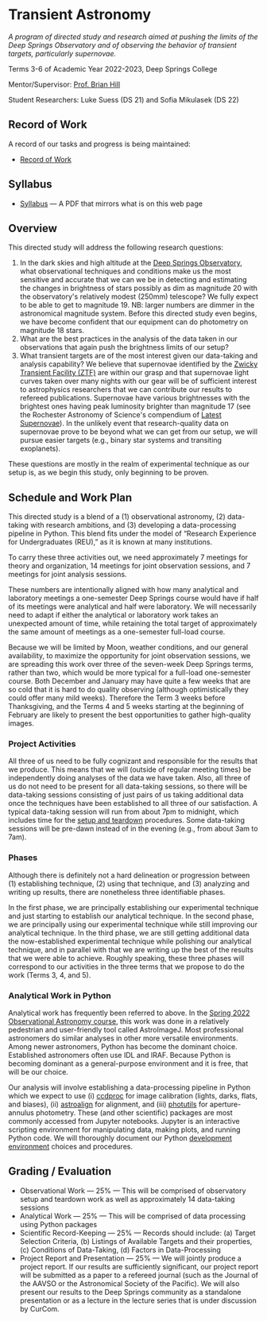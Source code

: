 # Transient Astronomy

*A program of directed study and research aimed at pushing the limits of the Deep Springs Observatory and of observing the behavior of transient targets, particularly supernovae.*

Terms 3-6 of Academic Year 2022-2023, Deep Springs College

Mentor/Supervisor: [Prof. Brian Hill](../index.html)

Student Researchers: Luke Suess (DS 21) and Sofia Mikulasek (DS 22)

## Record of Work

A record of our tasks and progress is being maintained:

* [Record of Work](./record_of_work-term_3.html)

## Syllabus

* [Syllabus](./TransientAstronomySyllabus.pdf) &mdash; A PDF that mirrors what is on this web page

## Overview

This directed study will address the following research questions:

1. In the dark skies and high altitude at the [Deep Springs Observatory](../deep-springs-observatory/index.html), what observational techniques and conditions make us the most sensitive and accurate that we can we be in detecting and estimating the changes in brightness of stars possibly as dim as magnitude 20 with the observatory's relatively modest (250mm) telescope? We fully expect to be able to get to magnitude 19. NB: larger numbers are dimmer in the astronomical magnitude system. Before this directed study even begins, we have become confident that our equipment can do photometry on magnitude 18 stars.
2. What are the best practices in the analysis of the data taken in our observations that again push the brightness limits of our setup?
3. What transient targets are of the most interest given our data-taking and analysis capability? We believe that supernovae identified by the [Zwicky Transient Facility (ZTF)](https://www.ztf.caltech.edu) are within our grasp and that supernovae light curves taken over many nights with our gear will be of sufficient interest to astrophysics researchers that we can contribute our results to refereed publications. Supernovae have various brightnesses with the brightest ones having peak luminosity brighter than magnitude 17 (see the Rochester Astronomy of Science's compendium of [Latest Supernovae](https://www.rochesterastronomy.org/supernova.html)). In the unlikely event that research-quality data on supernovae prove to be beyond what we can get from our setup, we will pursue easier targets (e.g., binary star systems and transiting exoplanets).

These questions are mostly in the realm of experimental technique as our setup is, as we begin this study, only beginning to be proven.

## Schedule and Work Plan

This directed study is a blend of a (1) observational astronomy, (2) data-taking with research ambitions, and (3) developing a data-processing pipeline in Python. This blend fits under the model of &ldquo;Research Experience for Undergraduates (REU),&rdquo; as it is known at many institutions.

To carry these three activities out, we need approximately 7 meetings for theory and organization, 14 meetings for joint observation sessions, and 7 meetings for joint analysis sessions.

These numbers are intentionally aligned with how many analytical and laboratory meetings a one-semester Deep Springs course would have if half of its meetings were analytical and half were laboratory. We will necessarily need to adapt if either the analytical or laboratory work takes an unexpected amount of time, while retaining the total target of approximately the same amount of meetings as a one-semester full-load course.

Because we will be limited by Moon, weather conditions, and our general availability, to maximize the opportunity for joint observation sessions, we are spreading this work over three of the seven-week Deep Springs terms, rather than two, which would be more typical for a full-load one-semester course. Both December and January may have quite a few weeks that are so cold that it is hard to do quality observing (although optimistically they could offer many mild weeks). Therefore the Term 3 weeks before Thanksgiving, and the Terms 4 and 5 weeks starting at the beginning of February are likely to present the best opportunities to gather high-quality images.

### Project Activities

All three of us need to be fully cognizant and responsible for the results that we produce. This means that we will (outside of regular meeting times) be independently doing analyses of the data we have taken. Also, all three of us do not need to be present for all data-taking sessions, so there will be data-taking sessions consisting of just pairs of us taking additional data once the techniques have been established to all three of our satisfaction. A typical data-taking session will run from about 7pm to midnight, which includes time for the [setup and teardown](./setup-teardown.html) procedures. Some data-taking sessions will be pre-dawn instead of in the evening (e.g., from about 3am to 7am).

### Phases

Although there is definitely not a hard delineation or progression between (1) establishing technique, (2) using that technique, and (3) analyzing and writing up results, there are nonetheless three identifiable phases.

In the first phase, we are principally establishing our experimental technique and just starting to establish our analytical technique. In the second phase, we are principally using our experimental technique while still improving our analytical technique. In the third phase, we are still getting additional data the now-established experimental technique while polishing our analytical technique, and in parallel with that we are writing up the best of the results that we were able to achieve.
Roughly speaking, these three phases will correspond to our activities in the three terms that we propose to do the work (Terms 3, 4, and 5).

### Analytical Work in Python

Analytical work has frequently been referred to above. In the [Spring 2022 Observational Astronomy course](../observational-astronomy/index.html), this work was done in a relatively pedestrian and user-friendly tool called AstroImageJ. Most professional astronomers do similar analyses in other more versatile environments. Among newer astronomers, Python has become the dominant choice. Established astronomers often use IDL and IRAF. Because Python is becoming dominant as a general-purpose environment and it is free, that will be our choice.

Our analysis will involve establishing a data-processing pipeline in Python which we expect to use (i) [ccdproc](https://ccdproc.readthedocs.io/en/latest/) for image calibration (lights, darks, flats, and biases), (ii) [astroalign](https://astroalign.quatrope.org/en/latest/) for alignment, and (iii) [photutils](https://photutils.readthedocs.io/en/stable/getting_started.html) for aperture-annulus photometry. These (and other scientific) packages are most commonly accessed from Jupyter notebooks. Jupyter is an interactive scripting environment for manipulating data, making plots, and running Python code. We will thoroughly document our Python [development environment](./development_environment.html) choices and procedures.

## Grading / Evaluation

* Observational Work &mdash; 25% &mdash; This will be comprised of observatory setup and teardown work as well as approximately 14 data-taking sessions
* Analytical Work &mdash; 25% &mdash; This will be comprised of data processing using Python packages
* Scientific Record-Keeping &mdash; 25% &mdash; Records should include: (a) Target Selection Criteria, (b) Listings of Available Targets and their properties, (c) Conditions of Data-Taking, (d) Factors in Data-Processing
* Project Report and Presentation &mdash; 25% &mdash; We will jointly produce a project report. If our results are sufficiently significant, our project report will be submitted as a paper to a refereed journal (such as the Journal of the AAVSO or the Astronomical Society of the Pacific). We will also present our results to the Deep Springs community as a standalone presentation or as a lecture in the lecture series that is under discussion by CurCom.
